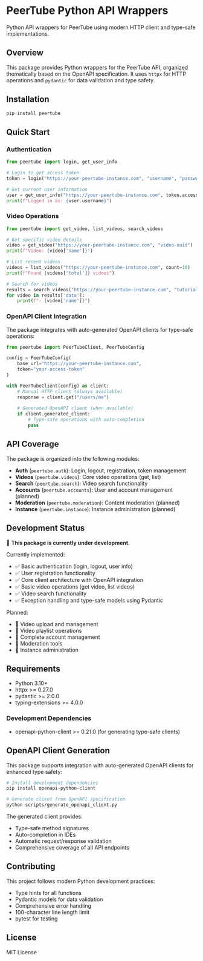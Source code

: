 # PeerTube Python API Wrappers

Python API wrappers for PeerTube using modern HTTP client and type-safe implementations.

## Overview

This package provides Python wrappers for the PeerTube API, organized thematically based on the OpenAPI specification. It uses `httpx` for HTTP operations and `pydantic` for data validation and type safety.

## Installation

```bash
pip install peertube
```

## Quick Start

### Authentication

```python
from peertube import login, get_user_info

# Login to get access token
token = login("https://your-peertube-instance.com", "username", "password")

# Get current user information
user = get_user_info("https://your-peertube-instance.com", token.access_token)
print(f"Logged in as: {user.username}")
```

### Video Operations

```python
from peertube import get_video, list_videos, search_videos

# Get specific video details
video = get_video("https://your-peertube-instance.com", "video-uuid")
print(f"Video: {video['name']}")

# List recent videos
videos = list_videos("https://your-peertube-instance.com", count=10)
print(f"Found {videos['total']} videos")

# Search for videos  
results = search_videos("https://your-peertube-instance.com", "tutorial")
for video in results['data']:
    print(f"- {video['name']}")
```

### OpenAPI Client Integration

The package integrates with auto-generated OpenAPI clients for type-safe operations:

```python
from peertube import PeerTubeClient, PeerTubeConfig

config = PeerTubeConfig(
    base_url="https://your-peertube-instance.com",
    token="your-access-token"
)

with PeerTubeClient(config) as client:
    # Manual HTTP client (always available)
    response = client.get("/users/me")
    
    # Generated OpenAPI client (when available)
    if client.generated_client:
        # Type-safe operations with auto-completion
        pass
```

## API Coverage

The package is organized into the following modules:

- **Auth** (`peertube.auth`): Login, logout, registration, token management
- **Videos** (`peertube.videos`): Core video operations (get, list)
- **Search** (`peertube.search`): Video search functionality
- **Accounts** (`peertube.accounts`): User and account management (planned)
- **Moderation** (`peertube.moderation`): Content moderation (planned)
- **Instance** (`peertube.instance`): Instance administration (planned)

## Development Status

🚧 **This package is currently under development.** 

Currently implemented:
- ✅ Basic authentication (login, logout, user info)
- ✅ User registration functionality
- ✅ Core client architecture with OpenAPI integration
- ✅ Basic video operations (get video, list videos)
- ✅ Video search functionality
- ✅ Exception handling and type-safe models using Pydantic

Planned:
- 🔄 Video upload and management
- 🔄 Video playlist operations
- 🔄 Complete account management
- 🔄 Moderation tools
- 🔄 Instance administration

## Requirements

- Python 3.10+
- httpx >= 0.27.0
- pydantic >= 2.0.0
- typing-extensions >= 4.0.0

### Development Dependencies

- openapi-python-client >= 0.21.0 (for generating type-safe clients)

## OpenAPI Client Generation

This package supports integration with auto-generated OpenAPI clients for enhanced type safety:

```bash
# Install development dependencies
pip install openapi-python-client

# Generate client from OpenAPI specification
python scripts/generate_openapi_client.py
```

The generated client provides:
- Type-safe method signatures
- Auto-completion in IDEs
- Automatic request/response validation
- Comprehensive coverage of all API endpoints

## Contributing

This project follows modern Python development practices:

- Type hints for all functions
- Pydantic models for data validation
- Comprehensive error handling
- 100-character line length limit
- pytest for testing

## License

MIT License
